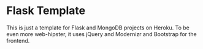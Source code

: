 Flask Template
==============

This is just a template for Flask and MongoDB projects on Heroku. To be even more web-hipster, it uses jQuery and Modernizr and Bootstrap for the frontend.
